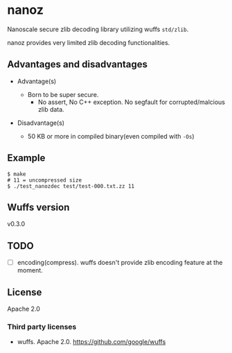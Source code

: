 # nanoz

Nanoscale secure zlib decoding library utilizing wuffs `std/zlib`.

nanoz provides very limited zlib decoding functionalities.


## Advantages and disadvantages

* Advantage(s)
  * Born to be super secure.
    * No assert, No C++ exception. No segfault for corrupted/malcious zlib data.

* Disadvantage(s)
  * 50 KB or more in compiled binary(even compiled with `-Os`)

## Example

```
$ make
# 11 = uncompressed size
$ ./test_nanozdec test/test-000.txt.zz 11
```


## Wuffs version

v0.3.0

## TODO

* [ ] encoding(compress). wuffs doesn't provide zlib encoding feature at the moment.

## License

Apache 2.0

### Third party licenses

* wuffs. Apache 2.0. https://github.com/google/wuffs
